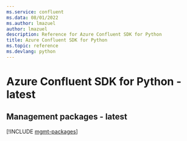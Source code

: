 ```yaml
---
ms.service: confluent
ms.data: 08/01/2022
ms.author: lmazuel
author: lmazuel
description: Reference for Azure Confluent SDK for Python
title: Azure Confluent SDK for Python
ms.topic: reference
ms.devlang: python
---
```

# Azure Confluent SDK for Python - latest

## Management packages - latest
[!INCLUDE [mgmt-packages](confluent-mgmt-index.md)]